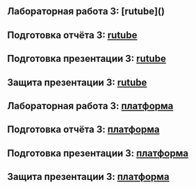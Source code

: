 ## Лабораторная работа 3: [rutube](\)
## Подготовка отчёта 3: [rutube]()
## Подготовка презентации 3: [rutube]()
## Защита презентации 3: [rutube]()

## Лабораторная работа 3: [платформа]()
## Подготовка отчёта 3: [платформа]()
## Подготовка презентации 3: [платформа]()
## Защита презентации 3: [платформа]()
